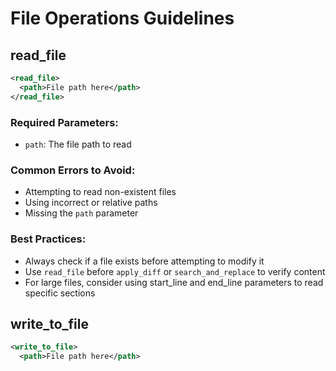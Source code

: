# File Operations Guidelines

## read_file
```xml
<read_file>
  <path>File path here</path>
</read_file>
```

### Required Parameters:
- `path`: The file path to read

### Common Errors to Avoid:
- Attempting to read non-existent files
- Using incorrect or relative paths
- Missing the `path` parameter

### Best Practices:
- Always check if a file exists before attempting to modify it
- Use `read_file` before `apply_diff` or `search_and_replace` to verify content
- For large files, consider using start_line and end_line parameters to read specific sections

## write_to_file
```xml
<write_to_file>
  <path>File path here</path>
